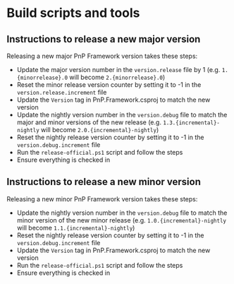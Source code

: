 # Build scripts and tools

## Instructions to release a new major version

Releasing a new major PnP Framework version takes these steps:

- Update the major version number in the `version.release` file by 1 (e.g. `1.{minorrelease}.0` will become `2.{minorrelease}.0`)
- Reset the minor release version counter by setting it to -1 in the `version.release.increment` file
- Update the `Version` tag in PnP.Framework.csproj to match the new version
- Update the nightly version number in the `version.debug` file to match the major and minor versions of the new release (e.g. `1.3.{incremental}-nightly` will become `2.0.{incremental}-nightly`)
- Reset the nightly release version counter by setting it to -1 in the `version.debug.increment` file
- Run the `release-official.ps1` script and follow the steps
- Ensure everything is checked in

## Instructions to release a new minor version

Releasing a new minor PnP Framework version takes these steps:

- Update the nightly version number in the `version.debug` file to match the minor version of the new minor release (e.g. `1.0.{incremental}-nightly` will become `1.1.{incremental}-nightly`)
- Reset the nightly release version counter by setting it to -1 in the `version.debug.increment` file
- Update the `Version` tag in PnP.Framework.csproj to match the new version
- Run the `release-official.ps1` script and follow the steps
- Ensure everything is checked in
